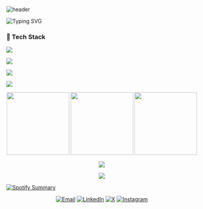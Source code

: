 ![header](https://capsule-render.vercel.app/api?type=waving&height=180&text=Muhammed%20Emin%20Alda%C5%9F&fontSize=42&fontAlignY=35&color=0:6E33FF,100:2DD4BF&fontColor=ffffff&animation=fadeIn)

![Typing SVG](https://readme-typing-svg.demolab.com?font=Fira+Code&weight=600&size=22&duration=3000&pause=600&center=true&vCenter=true&width=700&lines=Software+Engineering+Student+%40+Beykoz+University;Frontend+Developer+💻;Clean+Code+Enthusiast;Always+Learning+🚀)

### 🧰 Tech Stack
<p>
  <img src="https://skillicons.dev/icons?i=ts,js,react,angular,nextjs,tailwind,python,java,cpp" />
</p>
<p>
  <img src="https://skillicons.dev/icons?i=nodejs,express,flask,fastapi,django" />
</p>
<p>
  <img src="https://skillicons.dev/icons?i=mongodb,postgres,mysql,sqlite,redis" />
</p>
<p>
  <img src="https://skillicons.dev/icons?i=docker,git,github,linux,nginx,postman,vscode,figma" />
</p>

<div align="center">
  <img height="165" src="https://github-readme-stats.vercel.app/api?username=eminaldas&show_icons=true&theme=tokyonight&hide_border=true" />
  <img height="165" src="https://streak-stats.demolab.com?user=eminaldas&theme=tokyonight&hide_border=true" />
  <img height="165" src="https://github-readme-stats.vercel.app/api/top-langs/?username=eminaldas&layout=compact&langs_count=8&theme=tokyonight&hide_border=true" />
</div>

<p align="center">
  <img src="https://github-profile-trophy.vercel.app/?username=eminaldas&theme=algolia&no-bg=true&no-frame=true&column=6" />
</p>

<p align="center">
  <img src="https://github-readme-activity-graph.vercel.app/graph?username=eminaldas&theme=tokyo-night&hide_border=true" />
</p>

[![Spotify Summary](https://spotify-for-readme-pi.vercel.app/api/spotify/31af5d6djtktyhfpk4glrdogbqaq)](https://open.spotify.com/user/31af5d6djtktyhfpk4glrdogbqaq)
            
<p align="center">
  <a href="mailto:eminaldas575@gmail.com"><img alt="Email" src="https://img.shields.io/badge/Email-EMINALDAS575%40GMAIL.COM-0A66C2?style=for-the-badge&logo=gmail&logoColor=white"></a>
  <a href="https://www.linkedin.com/in/muhammedeminaldas"><img alt="LinkedIn" src="https://img.shields.io/badge/LinkedIn-Muhammed%20Emin%20Alda%C5%9F-0A66C2?style=for-the-badge&logo=linkedin&logoColor=white"></a>
  <a href="https://x.com/AldsEmin"><img alt="X" src="https://img.shields.io/badge/Twitter%20(X)-@AldsEmin-111?style=for-the-badge&logo=x&logoColor=white"></a>
  <a href="https://www.instagram.com/eminalds/"><img alt="Instagram" src="https://img.shields.io/badge/Instagram-@eminalds-E1306C?style=for-the-badge&logo=instagram&logoColor=white"></a>
</p>
